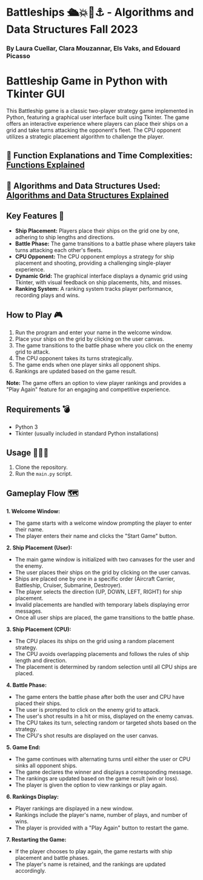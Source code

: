# Battleships 🛳💥🌊⚓️ - Algorithms and Data Structures Fall 2023
### By Laura Cuellar, Clara Mouzannar, Els Vaks, and Edouard Picasso 

# Battleship Game in Python with Tkinter GUI

This Battleship game is a classic two-player strategy game implemented in Python, featuring a graphical user interface built using Tkinter. The game offers an interactive experience where players can place their ships on a grid and take turns attacking the opponent's fleet. The CPU opponent utilizes a strategic placement algorithm to challenge the player.

## 🔗 Function Explanations and Time Complexities: [Functions Explained](FunctionsExplained.md)
## 🔗 Algorithms and Data Structures Used: [Algorithms and Data Structures Explained](AlgorithmsAndDataStructures_Explained.md)

## Key Features 🔑
- **Ship Placement:** Players place their ships on the grid one by one, adhering to ship lengths and directions.
- **Battle Phase:** The game transitions to a battle phase where players take turns attacking each other's fleets.
- **CPU Opponent:** The CPU opponent employs a strategy for ship placement and shooting, providing a challenging single-player experience.
- **Dynamic Grid:** The graphical interface displays a dynamic grid using Tkinter, with visual feedback on ship placements, hits, and misses.
- **Ranking System:** A ranking system tracks player performance, recording plays and wins.

## How to Play 🎮
1. Run the program and enter your name in the welcome window.
2. Place your ships on the grid by clicking on the user canvas.
3. The game transitions to the battle phase where you click on the enemy grid to attack.
4. The CPU opponent takes its turns strategically.
5. The game ends when one player sinks all opponent ships.
6. Rankings are updated based on the game result.

**Note:** The game offers an option to view player rankings and provides a "Play Again" feature for an engaging and competitive experience.

## Requirements 💣
- Python 3
- Tkinter (usually included in standard Python installations)

## Usage 👩🏽‍💻
1. Clone the repository.
2. Run the `main.py` script.


## Gameplay Flow 🗺
**1. Welcome Window:**
   - The game starts with a welcome window prompting the player to enter their name.
   - The player enters their name and clicks the "Start Game" button.

**2. Ship Placement (User):**
   - The main game window is initialized with two canvases for the user and the enemy.
   - The user places their ships on the grid by clicking on the user canvas.
   - Ships are placed one by one in a specific order (Aircraft Carrier, Battleship, Cruiser, Submarine, Destroyer).
   - The player selects the direction (UP, DOWN, LEFT, RIGHT) for ship placement.
   - Invalid placements are handled with temporary labels displaying error messages.
   - Once all user ships are placed, the game transitions to the battle phase.

**3. Ship Placement (CPU):**
   - The CPU places its ships on the grid using a random placement strategy.
   - The CPU avoids overlapping placements and follows the rules of ship length and direction.
   - The placement is determined by random selection until all CPU ships are placed.

**4. Battle Phase:**
   - The game enters the battle phase after both the user and CPU have placed their ships.
   - The user is prompted to click on the enemy grid to attack.
   - The user's shot results in a hit or miss, displayed on the enemy canvas.
   - The CPU takes its turn, selecting random or targeted shots based on the strategy.
   - The CPU's shot results are displayed on the user canvas.

**5. Game End:**
   - The game continues with alternating turns until either the user or CPU sinks all opponent ships.
   - The game declares the winner and displays a corresponding message.
   - The rankings are updated based on the game result (win or loss).
   - The player is given the option to view rankings or play again.

**6. Rankings Display:**
   - Player rankings are displayed in a new window.
   - Rankings include the player's name, number of plays, and number of wins.
   - The player is provided with a "Play Again" button to restart the game.

**7. Restarting the Game:**
   - If the player chooses to play again, the game restarts with ship placement and battle phases.
   - The player's name is retained, and the rankings are updated accordingly.

